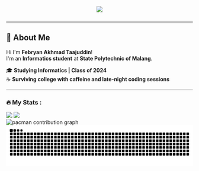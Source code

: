 <h1 align="center">
  <img src="https://readme-typing-svg.herokuapp.com?font=Fira+Code&size=22&duration=2000&pause=1000&color=00F7FF&center=true&vCenter=true&width=435&lines=いらっしゃいま%21;Febryan+Akhmad+Taajuddin" />
</h1>

---

## 👋 About Me

Hi I'm **Febryan Akhmad Taajuddin**!  
I'm an **Informatics student** at **State Polytechnic of Malang**.

🎓 **Studying Informatics | Class of 2024**  
☕ **Surviving college with caffeine and late-night coding sessions**

---

### :fire: My Stats :

<div>
  <img src="https://nirzak-streak-stats.vercel.app/?user=FebryanAkt&theme=nightowl" height="180px"/>
  <img src="https://github-readme-stats.vercel.app/api/top-langs/?username=FebryanAkt&layout=compact&theme=nightowl&exclude_repo,FebryanAkt" height="180px"/>
</div>

<!-- pacman -->
<picture>
  <source media="(prefers-color-scheme: dark)" srcset="https://raw.githubusercontent.com/FebryanAkt/FebryanAkt/output/pacman-contribution-graph-dark.svg">
  <source media="(prefers-color-scheme: light)" srcset="https://raw.githubusercontent.com/FebryanAkt/FebryanAkt/output/pacman-contribution-graph.svg">
  <img alt="pacman contribution graph" src="https://raw.githubusercontent.com/FebryanAkt/FebryanAkt/output/pacman-contribution-graph.svg">
</picture>

<img src="https://raw.githubusercontent.com/FebryanAkt/FebryanAkt/output/snake.svg" alt="Snake animation" />
